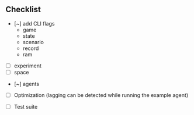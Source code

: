 ## Checklist
- [~] add CLI flags
    - game
    - state
    - scenario
    - record
    - ram
- [ ] experiment
- [ ] space
- [~] agents
- [ ] Optimization (lagging can be detected while running the example agent)
- [ ] Test suite


